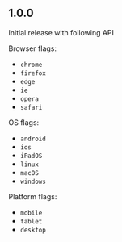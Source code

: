 ## 1.0.0

Initial release with following API

Browser flags:
- `chrome`
- `firefox`
- `edge`
- `ie`
- `opera`
- `safari`

OS flags:
- `android`
- `ios`
- `iPadOS`
- `linux`
- `macOS`
- `windows`

Platform flags:
- `mobile`
- `tablet`
- `desktop`
